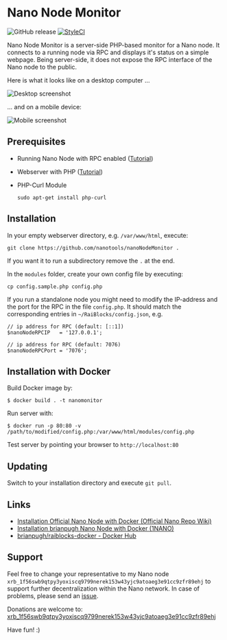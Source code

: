 # Nano Node Monitor

![GitHub release](https://img.shields.io/github/release/nanotools/nanoNodeMonitor.svg?style=flat-square) [![StyleCI](https://styleci.io/repos/118352667/shield?branch=master)](https://styleci.io/repos/118352667)

Nano Node Monitor is a server-side PHP-based monitor for a Nano node. It connects to a running node via RPC and displays it's status on a simple webpage. Being server-side, it does not expose the RPC interface of the Nano node to the public. 

Here is what it looks like on a desktop computer ...

![Desktop screenshot](https://i.imgur.com/1k5BCfc.png)


... and on a mobile device: 

![Mobile screenshot](https://i.imgur.com/PTSwL69.jpg)


## Prerequisites

- Running Nano Node with RPC enabled ([Tutorial](https://github.com/nanocurrency/raiblocks/wiki/Docker-node))
- Webserver with PHP ([Tutorial](https://www.digitalocean.com/community/tutorials/how-to-install-linux-nginx-mysql-php-lemp-stack-in-ubuntu-16-04))
- PHP-Curl Module

    `sudo apt-get install php-curl`

## Installation

In your empty webserver directory, e.g. `/var/www/html`, execute:

    git clone https://github.com/nanotools/nanoNodeMonitor .

 
If you want it to run a subdirectory remove the `.` at the end.

In the `modules` folder, create your own config file by executing:


    cp config.sample.php config.php


If you run a standalone node you might need to modify the IP-address and the port for the RPC in the file `config.php`. It should match the corresponding entries in `~/RaiBlocks/config.json`, e.g.

```
// ip address for RPC (default: [::1])
$nanoNodeRPCIP   = '127.0.0.1';

// ip address for RPC (default: 7076)
$nanoNodeRPCPort = '7076';
```

## Installation with Docker

Build Docker image by:

    $ docker build . -t nanomonitor

Run server with:

    $ docker run -p 80:80 -v /path/to/modified/config.php:/var/www/html/modules/config.php

Test server by pointing your browser to `http://localhost:80`

## Updating
Switch to your installation directory and execute `git pull`.

## Links

* [Installation Official Nano Node with Docker (Official Nano Repo Wiki)](https://github.com/nanocurrency/raiblocks/wiki/Docker-node)
* [Installation brianpugh Nano Node with Docker (1NANO)](https://1nano.co/support-the-network/)
* [brianpugh/raiblocks-docker - Docker Hub](https://hub.docker.com/r/brianpugh/raiblocks-docker/)


## Support

Feel free to change your representative to my Nano node `xrb_1f56swb9qtpy3yoxiscq9799nerek153w43yjc9atoaeg3e91cc9zfr89ehj` to support further decentralization within the Nano network. In case of problems, please send an [issue](https://github.com/nanotools/nanoNodeMonitor/issues). 

Donations are welcome to: [xrb_1f56swb9qtpy3yoxiscq9799nerek153w43yjc9atoaeg3e91cc9zfr89ehj](https://www.nanode.co/account/xrb_1f56swb9qtpy3yoxiscq9799nerek153w43yjc9atoaeg3e91cc9zfr89ehj)

Have fun! :)





